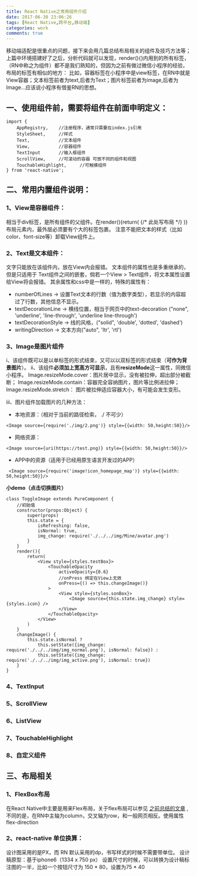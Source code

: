 ```yaml
---
title: React Native之常用组件介绍
date: 2017-06-30 23:06:26
tags: [React Native,跨平台,移动端]
categories: work
comments: true
---
```


移动端适配是很重点的问题，接下来会用几篇总结布局相关的组件及技巧方法等；
上篇中环境搭建好了之后，分析代码就可以发现，render(){}内用到的所有标签，（RN中称之为组件）都不是我们熟知的，但因为之前有做过微信小程序的经验，布局的标签有相似的地方：
比如，容器标签在小程序中是view标签，在RN中就是View容器；文本标签前者为text,后者为Text；图片标签前者为image,后者为Image...应该说小程序有借鉴RN的思想。

<!-- more -->


## 一、使用组件前，需要将组件在前面申明定义：
```
import {
    AppRegistry,    //注册程序，通常只需要在index.js引用
    StyleSheet,     //样式
    Text,           //文本组件
    View,           //容器组件
    TextInput       //输入框组件
    ScrollView,     //可滚动的容器 可放不同的组件和视图
    TouchableHighlight,	    //可触摸组件
} from 'react-native';
```

## 二、常用内置组件说明：
### 1、View是容器组件：
   相当于div标签，是所有组件的父组件。在render(){return(  {/* 此处写布局 */}  )}布局元素内，最外层必须要有个大的标签包裹。
   注意不能把文本的样式（比如color、font-size等）卸载View组件上。

### 2、Text是文本组件：
文字只能放在该组件内，放在View内会报错。
文本组件的属性也是多重继承的，但是只适用于 Text组件之间的嵌套，倘若一个View > Text组件，将文本属性设置给View将会报错。
其余属性和css中是一样的，特殊的属性有：
- numberOfLines → 设置Text文本的行数（值为数字类型），若显示的内容超过了行数，其他信息不显示。
- textDecorationLine → 横线位置，相当于网页中的text-decoration ("none", 'underline', 'line-through', 'underline line-through')
- textDecorationStyle → 线的风格，("solid", 'double', 'dotted', 'dashed')
- writingDirection → 文本方向("auto", 'ltr', 'rtl')


### 3、Image是图片组件
i、该组件既可以是以单标签的形式结束，又可以以双标签的形式结束（**可作为背景图片**）。
ii、该组件**必须加上宽高方可显示**，且有**resizeMode**这一属性，同微信小程序。
 Image.resizeMode.cover：图片居中显示，没有被拉伸，超出部分被截断；
 Image.resizeMode.contain：容器完全容纳图片，图片等比例进拉伸；
 Image.resizeMode.stretch： 图片被拉伸适应容器大小，有可能会发生变形。

iii、图片组件加载图片的几种方法： 
- 本地资源：（相对于当前的路径检索， ./ 不可少）
```
<Image source={require('./img/2.png')} style={{width: 50,height:50}}/>
```
- 网络资源：
```
<Image source={uri(https://test.png)} style={{width: 50,height:50}}/>
```
- APP中的资源（适用于已经用原生语言开发过的APP）
```
 <Image source={require('image!icon_homepage_map')} style={{width: 50,height:50}}/>
```
**小demo（点击切换图片）**
```
class ToggleImage extends PureComponent {
    //初始值
    constructor(props:Object) {
        super(props)
        this.state = {
            isRefreshing: false,
            isNormal: true,
            img_change: require('./../../img/Mine/avatar.png')
        }
    }
    render(){
        return(
            <View style={styles.testBox}>
                <TouchableOpacity
                    activeOpacity={0.6}
                    //onPress 绑定在View上无效
                    onPress={() => this.changeImage()}
                >
                    <View style={styles.sonBox}>
                        <Image source={this.state.img_change} style={styles.icon} />
                    </View>
                </TouchableOpacity>
            </View>
        )
    }
    changeImage() {
        this.state.isNormal ?
            this.setState({img_change: require('./../../img/img_normal.png'), isNormal: false}) :
            this.setState({img_change: require('./../../img/img_active.png'), isNormal: true})
    }
}
```

### 4、TextInput

### 5、ScrollView
### 6、ListView
### 7、TouchableHighlight
### 8、自定义组件

## 三、布局相关
### 1、FlexBox布局
在React Native中主要是用来Flex布局，关于flex布局可以参见 [之前总结的文章](https://leahshi.github.io/2017/04/20/flex%E5%B8%83%E5%B1%80/) ,
不同的是，在RN中主轴为column，交叉轴为row，和一般网页相反。使用属性flex-direction

### 2、react-native 单位换算：
设计图采用的是PX，而 RN 默认采用的dp，书写样式的时候不需要带单位。
设计稿原型：基于iphone6（1334 x 750 px）
设置尺寸的时候，可以转换为设计稿标注图的一半，比如一个按钮尺寸为 150 * 80，设置为75 * 40